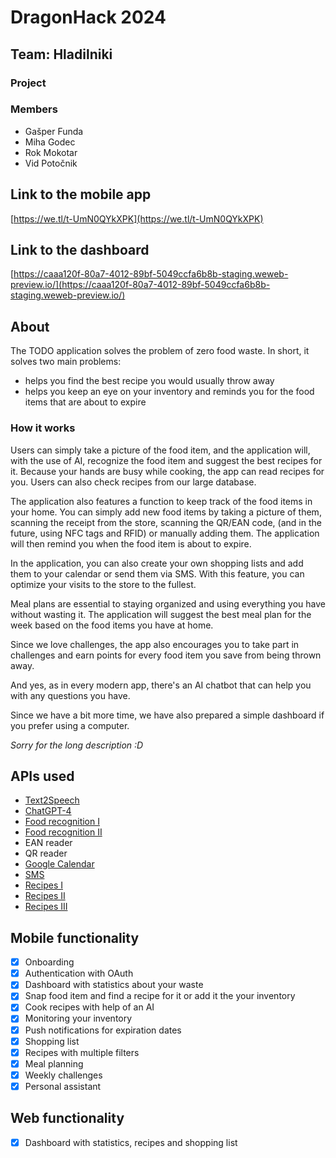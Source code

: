 # DragonHack 2024

## Team: Hladilniki

### Project

### Members

- Gašper Funda
- Miha Godec
- Rok Mokotar
- Vid Potočnik

## Link to the mobile app

[https://we.tl/t-UmN0QYkXPK](https://we.tl/t-UmN0QYkXPK)

## Link to the dashboard

[https://caaa120f-80a7-4012-89bf-5049ccfa6b8b-staging.weweb-preview.io/](https://caaa120f-80a7-4012-89bf-5049ccfa6b8b-staging.weweb-preview.io/)

## About

The TODO application solves the problem of zero food waste. In short, it solves two main problems:

- helps you find the best recipe you would usually throw away
- helps you keep an eye on your inventory and reminds you for the food items that are about to expire

### How it works

Users can simply take a picture of the food item, and the application will, with the use of AI, recognize the food item and suggest the best recipes for it. Because your hands are busy while cooking, the app can read recipes for you. Users can also check recipes from our large database.

The application also features a function to keep track of the food items in your home. You can simply add new food items by taking a picture of them, scanning the receipt from the store, scanning the QR/EAN code, (and in the future, using NFC tags and RFID) or manually adding them. The application will then remind you when the food item is about to expire.

In the application, you can also create your own shopping lists and add them to your calendar or send them via SMS. With this feature, you can optimize your visits to the store to the fullest.

Meal plans are essential to staying organized and using everything you have without wasting it. The application will suggest the best meal plan for the week based on the food items you have at home.

Since we love challenges, the app also encourages you to take part in challenges and earn points for every food item you save from being thrown away.

And yes, as in every modern app, there's an AI chatbot that can help you with any questions you have.

Since we have a bit more time, we have also prepared a simple dashboard if you prefer using a computer.

_Sorry for the long description :D_

## APIs used

- [Text2Speech](https://platform.openai.com/docs/guides/text-to-speech)
- [ChatGPT-4](https://platform.openai.com/docs/api-reference/introduction)
- [Food recognition I](https://huggingface.co/nateraw/food)
- [Food recognition II](https://huggingface.co/Kaludi/food-category-classification-v2.0)
- EAN reader
- QR reader
- [Google Calendar](https://developers.google.com/calendar/api/guides/overview)
- [SMS](https://developer.android.com/reference/android/telephony/SmsManager)
- [Recipes I](https://api-ninjas.com/api/recipe)
- [Recipes II](https://www.themealdb.com/api.php)
- [Recipes III](https://spoonacular.com/food-api/docs)

## Mobile functionality

- [x] Onboarding
- [x] Authentication with OAuth
- [x] Dashboard with statistics about your waste
- [x] Snap food item and find a recipe for it or add it the your inventory
- [x] Cook recipes with help of an AI
- [x] Monitoring your inventory
- [x] Push notifications for expiration dates
- [x] Shopping list
- [x] Recipes with multiple filters
- [x] Meal planning
- [x] Weekly challenges
- [x] Personal assistant

## Web functionality

- [x] Dashboard with statistics, recipes and shopping list
